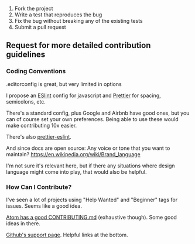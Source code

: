 1. Fork the project
2. Write a test that reproduces the bug
3. Fix the bug without breaking any of the existing tests
4. Submit a pull request

## Request for more detailed contribution guidelines

### Coding Conventions

.editorconfig is great, but very limited in options

I propose an [ESlint](https://eslint.org/) config for javascript
and [Prettier](https://prettier.io/) for spacing, semicolons, etc.

There's a standard config, plus Google and Airbnb have good ones, but you can of course set your own preferences.  Being able to use these would make contributing 10x easier.

There's also [prettier-eslint](https://github.com/prettier/prettier-eslint).

And since docs are open source:
Any voice or tone that you want to maintain?
https://en.wikipedia.org/wiki/Brand_language

I'm not sure it's relevant here, but if there any situations where design language might come into play, that would also be helpful.

### How Can I Contribute?

I've seen a lot of projects using "Help Wanted" and "Beginner" tags for issues.  Seems like a good idea.

[Atom has a good CONTRIBUTING.md](https://github.com/atom/atom/blob/master/CONTRIBUTING.md) (exhaustive though).  Some good ideas in there.

[Github's support page](https://help.github.com/articles/setting-guidelines-for-repository-contributors/).  Helpful links at the bottom.
